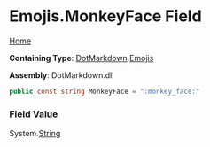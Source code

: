 # Emojis\.MonkeyFace Field

[Home](../../../README.md)

**Containing Type**: [DotMarkdown](../../README.md)\.[Emojis](../README.md)

**Assembly**: DotMarkdown\.dll

```csharp
public const string MonkeyFace = ":monkey_face:"
```

### Field Value

System\.[String](https://docs.microsoft.com/en-us/dotnet/api/system.string)
